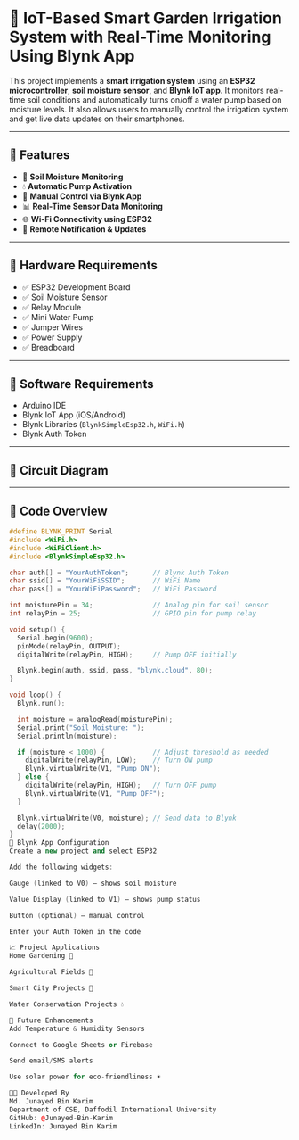 # 🌿 IoT-Based Smart Garden Irrigation System with Real-Time Monitoring Using Blynk App

This project implements a **smart irrigation system** using an **ESP32 microcontroller**, **soil moisture sensor**, and **Blynk IoT app**. It monitors real-time soil conditions and automatically turns on/off a water pump based on moisture levels. It also allows users to manually control the irrigation system and get live data updates on their smartphones.

---

## 🧠 Features

- 🌱 **Soil Moisture Monitoring**
- 💧 **Automatic Pump Activation**
- 📲 **Manual Control via Blynk App**
- 📊 **Real-Time Sensor Data Monitoring**
- 🌐 **Wi-Fi Connectivity using ESP32**
- 🔔 **Remote Notification & Updates**

---

## 🔧 Hardware Requirements

- ✅ ESP32 Development Board  
- ✅ Soil Moisture Sensor  
- ✅ Relay Module  
- ✅ Mini Water Pump  
- ✅ Jumper Wires  
- ✅ Power Supply  
- ✅ Breadboard  

---

## 📱 Software Requirements

- Arduino IDE  
- Blynk IoT App (iOS/Android)  
- Blynk Libraries (`BlynkSimpleEsp32.h`, `WiFi.h`)  
- Blynk Auth Token  

---

## 🔌 Circuit Diagram




---

## 🧾 Code Overview

```cpp
#define BLYNK_PRINT Serial
#include <WiFi.h>
#include <WiFiClient.h>
#include <BlynkSimpleEsp32.h>

char auth[] = "YourAuthToken";      // Blynk Auth Token
char ssid[] = "YourWiFiSSID";       // WiFi Name
char pass[] = "YourWiFiPassword";   // WiFi Password

int moisturePin = 34;               // Analog pin for soil sensor
int relayPin = 25;                  // GPIO pin for pump relay

void setup() {
  Serial.begin(9600);
  pinMode(relayPin, OUTPUT);
  digitalWrite(relayPin, HIGH);     // Pump OFF initially

  Blynk.begin(auth, ssid, pass, "blynk.cloud", 80);
}

void loop() {
  Blynk.run();

  int moisture = analogRead(moisturePin);
  Serial.print("Soil Moisture: ");
  Serial.println(moisture);

  if (moisture < 1000) {            // Adjust threshold as needed
    digitalWrite(relayPin, LOW);    // Turn ON pump
    Blynk.virtualWrite(V1, "Pump ON");
  } else {
    digitalWrite(relayPin, HIGH);   // Turn OFF pump
    Blynk.virtualWrite(V1, "Pump OFF");
  }

  Blynk.virtualWrite(V0, moisture); // Send data to Blynk
  delay(2000);
}
📲 Blynk App Configuration
Create a new project and select ESP32

Add the following widgets:

Gauge (linked to V0) – shows soil moisture

Value Display (linked to V1) – shows pump status

Button (optional) – manual control

Enter your Auth Token in the code

📈 Project Applications
Home Gardening 🌼

Agricultural Fields 🌾

Smart City Projects 🌆

Water Conservation Projects 💧

📌 Future Enhancements
Add Temperature & Humidity Sensors

Connect to Google Sheets or Firebase

Send email/SMS alerts

Use solar power for eco-friendliness ☀️

👨‍💻 Developed By
Md. Junayed Bin Karim
Department of CSE, Daffodil International University
GitHub: @Junayed-Bin-Karim
LinkedIn: Junayed Bin Karim
